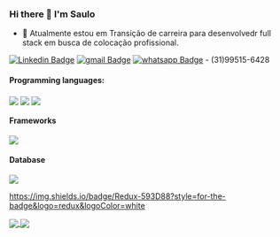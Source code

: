 ### Hi there 👋 I'm Saulo

- 🔭 Atualmente estou em Transição de carreira para desenvolvedr full stack em busca de colocação profissional.

[![Linkedin Badge](https://img.shields.io/badge/linkedin-%230077B5.svg?&style=for-the-badge&logo=linkedin&logoColor=white)](www.linkedin.com/in/saulo-michielin-dev/)
[![gmail Badge](https://img.shields.io/badge/Gmail-D14836?style=for-the-badge&logo=gmail&logoColor=white)](saulomichielin@gmail.com)
[![whatsapp Badge](https://img.shields.io/badge/WhatsApp-25D366?style=for-the-badge&logo=whatsapp&logoColor=white)]("(31)99515-6428") - (31)99515-6428

#### Programming languages:
<img align="center" src="https://img.shields.io/badge/HTML5-E34F26?style=for-the-badge&logo=html5&logoColor=white" /> <img align="center" src="https://img.shields.io/badge/CSS3-1572B6?style=for-the-badge&logo=css3&logoColor=white" /> <img align="center" src="https://img.shields.io/badge/JavaScript-323330?style=for-the-badge&logo=javascript&logoColor=F7DF1E" />
<img align="center" src="" />
<img align="center" src="" />
<img align="center" src="" />

#### Frameworks
<img align="center" src="https://img.shields.io/badge/Node.js-339933?style=for-the-badge&logo=nodedotjs&logoColor=white" />

#### Database
<img align="center" src="https://img.shields.io/badge/(My)SQL-4479A1?logo=mysql&logoColor=white" />

https://img.shields.io/badge/Redux-593D88?style=for-the-badge&logo=redux&logoColor=white

<a href="https://github.com/saulomichielin/github-readme-stats" rel="noopener noreferrer" target="_blank">
    <img align="center" src="https://github-readme-stats.vercel.app/api?username=saulomichielin&show_icons=true&theme=blue-green" />
  </a>

</td><td>

  <a href="https://github.com/saulomichielin/github-readme-stats" rel="noopener noreferrer" target="_blank" target="_blank">
    <img align="center" src="https://github-readme-stats.vercel.app/api/top-langs/?username=saulomichielin&layout=compact&theme=blue-green" />
  </a>
